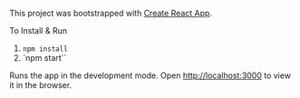 
This project was bootstrapped with [Create React App](https://github.com/facebook/create-react-app).

To Install & Run 
1. `npm install`
2. `npm start``

Runs the app in the development mode.
Open [http://localhost:3000](http://localhost:3000) to view it in the browser.

